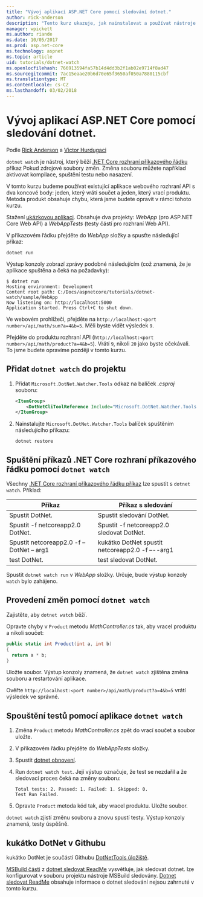 ```yaml
---
title: "Vývoj aplikací ASP.NET Core pomocí sledování dotnet."
author: rick-anderson
description: "Tento kurz ukazuje, jak nainstalovat a používat nástroje sledovacích procesů (dotnet kukátko) souborů .NET Core CLI v aplikaci ASP.NET Core."
manager: wpickett
ms.author: riande
ms.date: 10/05/2017
ms.prod: asp.net-core
ms.technology: aspnet
ms.topic: article
uid: tutorials/dotnet-watch
ms.openlocfilehash: 766913594fa57b14d4dd3b2f1ab02e9714f8ad47
ms.sourcegitcommit: 7ac15eaae20b6d70e65f3650af050a7880115cbf
ms.translationtype: MT
ms.contentlocale: cs-CZ
ms.lasthandoff: 03/02/2018
---
```

# <a name="developing-aspnet-core-apps-using-dotnet-watch"></a>Vývoj aplikací ASP.NET Core pomocí sledování dotnet.

Podle [Rick Anderson](https://twitter.com/RickAndMSFT) a [Victor Hurdugaci](https://twitter.com/victorhurdugaci)

`dotnet watch` je nástroj, který běží [.NET Core rozhraní příkazového řádku](/dotnet/core/tools) příkaz Pokud zdrojové soubory změn. Změna souboru můžete například aktivovat kompilace, spuštění testu nebo nasazení.

V tomto kurzu budeme používat existující aplikace webového rozhraní API s dva koncové body: jeden, který vrátí součet a jeden, který vrací produktu. Metoda produkt obsahuje chybu, která jsme budete opravit v rámci tohoto kurzu.

Stažení [ukázkovou aplikaci](https://github.com/aspnet/Docs/tree/master/aspnetcore/tutorials/dotnet-watch/sample). Obsahuje dva projekty: *WebApp* (pro ASP.NET Core Web API) a *WebAppTests* (testy částí pro rozhraní Web API).

V příkazovém řádku přejděte do *WebApp* složky a spusťte následující příkaz:

```console
dotnet run
```

Výstup konzoly zobrazí zprávy podobné následujícím (což znamená, že je aplikace spuštěna a čeká na požadavky):

```console
$ dotnet run
Hosting environment: Development
Content root path: C:/Docs/aspnetcore/tutorials/dotnet-watch/sample/WebApp
Now listening on: http://localhost:5000
Application started. Press Ctrl+C to shut down.
```

Ve webovém prohlížeči, přejděte na `http://localhost:<port number>/api/math/sum?a=4&b=5`. Měli byste vidět výsledek `9`.

Přejděte do produktu rozhraní API (`http://localhost:<port number>/api/math/product?a=4&b=5`). Vrátí `9`, nikoli `20` jako byste očekávali. To jsme budete opravíme později v tomto kurzu.

## <a name="add-dotnet-watch-to-a-project"></a>Přidat `dotnet watch` do projektu

1. Přidat `Microsoft.DotNet.Watcher.Tools` odkaz na balíček *.csproj* souboru:

    ```xml
    <ItemGroup>
        <DotNetCliToolReference Include="Microsoft.DotNet.Watcher.Tools" Version="2.0.0" />
    </ItemGroup> 
    ```

1. Nainstalujte `Microsoft.DotNet.Watcher.Tools` balíček spuštěním následujícího příkazu:
    
    ```console
    dotnet restore
    ```

## <a name="running-net-core-cli-commands-using-dotnet-watch"></a>Spuštění příkazů .NET Core rozhraní příkazového řádku pomocí `dotnet watch`

Všechny [.NET Core rozhraní příkazového řádku příkaz](/dotnet/core/tools#cli-commands) lze spustit s `dotnet watch`. Příklad:

| Příkaz | Příkaz s sledování |
| ---- | ----- |
| Spustit DotNet. | Spustit sledování DotNet. |
| Spustit -f netcoreapp2.0 DotNet. | Spustit -f netcoreapp2.0 sledovat DotNet. |
| Spustit netcoreapp2.0 -f – DotNet – arg1 | kukátko DotNet spustit netcoreapp2.0 -f –--arg1 |
| test DotNet. | test sledovat DotNet. |

Spustit `dotnet watch run` v *WebApp* složky. Určuje, bude výstup konzoly `watch` bylo zahájeno.

## <a name="making-changes-with-dotnet-watch"></a>Provedení změn pomocí `dotnet watch`

Zajistěte, aby `dotnet watch` běží.

Opravte chyby v `Product` metodu *MathController.cs* tak, aby vracel produktu a nikoli součet:

```csharp
public static int Product(int a, int b)
{
  return a * b;
} 
```

Uložte soubor. Výstup konzoly znamená, že `dotnet watch` zjištěna změna souboru a restartování aplikace.

Ověřte `http://localhost:<port number>/api/math/product?a=4&b=5` vrátí výsledek ve správné.

## <a name="running-tests-using-dotnet-watch"></a>Spouštění testů pomocí aplikace `dotnet watch`

1. Změna `Product` metodu *MathController.cs* zpět do vrací součet a soubor uložte.
1. V příkazovém řádku přejděte do *WebAppTests* složky.
1. Spustit [dotnet obnovení](/dotnet/core/tools/dotnet-restore).
1. Run `dotnet watch test`. Její výstup označuje, že test se nezdařil a že sledovací proces čeká na změny souboru:

     ```console
     Total tests: 2. Passed: 1. Failed: 1. Skipped: 0.
     Test Run Failed.
     ```

1. Opravte `Product` metoda kód tak, aby vracel produktu. Uložte soubor.

`dotnet watch` zjistí změnu souboru a znovu spustí testy. Výstup konzoly znamená, testy úspěšně.

## <a name="dotnet-watch-in-github"></a>kukátko DotNet v Githubu

kukátko DotNet je součástí Githubu [DotNetTools úložiště](https://github.com/aspnet/DotNetTools/tree/dev/src/dotnet-watch).

[MSBuild části](https://github.com/aspnet/DotNetTools/tree/dev/src/dotnet-watch#msbuild) z [dotnet sledovat ReadMe](https://github.com/aspnet/DotNetTools/blob/dev/src/dotnet-watch/README.md) vysvětluje, jak sledovat dotnet. lze konfigurovat v souboru projektu nástroje MSBuild sledovány. [Dotnet sledovat ReadMe](https://github.com/aspnet/DotNetTools/blob/dev/src/dotnet-watch/README.md) obsahuje informace o dotnet sledování nejsou zahrnuté v tomto kurzu.
